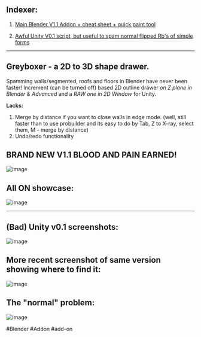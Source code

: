 Indexer:
-
1. [Main Blender V1.1 Addon + cheat sheet + quick paint tool](Greyboxer/Blender)

2. [Awful Unity V0.1 script, but useful to spam normal flipped Rb's of simple forms](Greyboxer/Unity)








                
-----------------------------------------------------------------------------------------------------------------

Greyboxer - a 2D to 3D shape drawer. 
-
Spamming walls/segmented, roofs and floors in Blender have never been faster!
Increment (can be turned off) based 2D outline drawer *on Z plane in Blender & Advanced* and a *RAW one in 2D Window* for Unity.

**Lacks:**
1. Merge by distance if you want to close walls in edge mode. (well, still faster than to use probuilder and its easy to do by Tab, Z to X-ray, select them, M - merge by distance)
2. Undo/redo functionality

BRAND NEW V1.1 BLOOD AND PAIN EARNED!
-
![image](https://github.com/user-attachments/assets/0b0fbc81-dfde-4367-9007-dc91b547109d)


All ON showcase:
-
![image](https://github.com/user-attachments/assets/046d93fc-2a9c-4614-a013-ca3da6d457c0)

------------------------------------------------------------------------------------------------------------------

(Bad) Unity v0.1 screenshots:
-
![image](https://github.com/user-attachments/assets/dd4ba2c3-4421-4d66-a031-aa04d5dc2d61)

More recent screenshot of same version showing where to find it:
-
![image](https://github.com/user-attachments/assets/d825bb8d-eb41-48eb-908a-199a8ef31fa7)

The "normal" problem:
-
![image](https://github.com/user-attachments/assets/53a15831-030a-4046-a581-f17b9f23eb88)

#Blender #Addon #add-on
